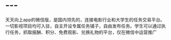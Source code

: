 # ---
天天向上app的微信版，是国内领先的，连接电影行业和大学生的任务交易平台。一切影视项目均可入驻，自主开设专属任务铺子，自由发布任务。学生可以通过执行任务，抓取报酬、积分、免费观影、兑换礼物的平台，仅在微信中运营推广
